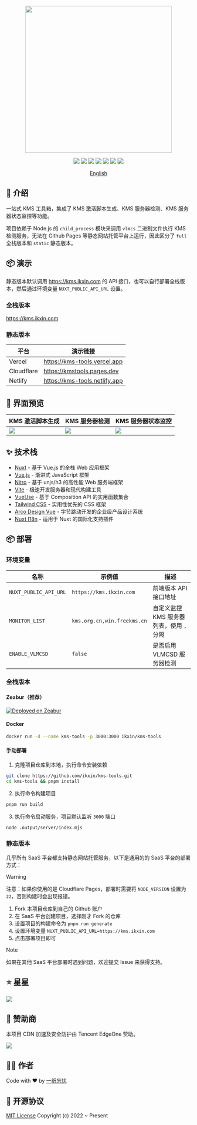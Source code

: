 <p align="center">
  <img width="400" src="./src/assets/images/readme-logo.svg" />
</p>

<p align="center">
  <a href="https://github.com/ikxin/kms-tools/releases"><img src="https://badgen.net/github/release/ikxin/kms-tools" /></a>
  <a href="https://github.com/ikxin/kms-tools/stargazers"><img src="https://badgen.net/github/stars/ikxin/kms-tools" /></a>
  <a href="https://github.com/ikxin/kms-tools/network/members"><img src="https://badgen.net/github/forks/ikxin/kms-tools" /></a>
  <a href="https://github.com/ikxin/kms-tools/commits"><img src="https://badgen.net/github/commits/ikxin/kms-tools" /></a>
  <a href="https://github.com/ikxin/kms-tools/issues"><img src="https://badgen.net/github/issues/ikxin/kms-tools" /></a>
  <a href="https://github.com/ikxin/kms-tools/watchers"><img src="https://badgen.net/github/watchers/ikxin/kms-tools" /></a>
  <a href="https://github.com/ikxin/kms-tools/blob/master/LICENSE"><img src="https://badgen.net/github/license/ikxin/kms-tools" /></a>
</p>

<p align="center" class="hidden">
  <a href="./README.md">English</a>
</p>

## 📖 介绍

一站式 KMS 工具箱，集成了 KMS 激活脚本生成、KMS 服务器检测、KMS 服务器状态监控等功能。

项目依赖于 Node.js 的 `child_process` 模块来调用 `vlmcs` 二进制文件执行 KMS 检测服务，无法在 Github Pages 等静态网站托管平台上运行，因此区分了 `full` 全栈版本和 `static` 静态版本。

## 📦 演示

静态版本默认调用 https://kms.ikxin.com 的 API 接口，也可以自行部署全栈版本，然后通过环境变量 `NUXT_PUBLIC_API_URL` 设置。

### 全栈版本

https://kms.ikxin.com

### 静态版本

| 平台       | 演示链接                      |
| ---------- | ----------------------------- |
| Vercel     | https://kms-tools.vercel.app  |
| Cloudflare | https://kmstools.pages.dev    |
| Netlify    | https://kms-tools.netlify.app |

## 🌈 界面预览

| KMS 激活脚本生成                      | KMS 服务器检测                     | KMS 服务器状态监控                   |
| ------------------------------------- | ---------------------------------- | ------------------------------------ |
| ![](./src/assets/images/activate.png) | ![](./src/assets/images/check.png) | ![](./src/assets/images/monitor.png) |

## ✨ 技术栈

- [Nuxt](https://github.com/nuxt/nuxt) - 基于 Vue.js 的全栈 Web 应用框架
- [Vue.js](https://github.com/vuejs/core) - 渐进式 JavaScript 框架
- [Nitro](https://github.com/nitrojs/nitro) - 基于 unjs/h3 的高性能 Web 服务端框架
- [Vite](https://github.com/vitejs/vite) - 极速开发服务器和现代构建工具
- [VueUse](https://github.com/vueuse/vueuse) - 基于 Composition API 的实用函数集合
- [Tailwind CSS](https://github.com/tailwindlabs/tailwindcss) - 实用性优先的 CSS 框架
- [Arco Design Vue](https://github.com/arco-design/arco-design-vue) - 字节跳动开发的企业级产品设计系统
- [Nuxt I18n](https://github.com/nuxt-modules/i18n) - 适用于 Nuxt 的国际化支持插件

## 📦 部署

### 环境变量

| 名称                  | 示例值                      | 描述                                     |
| --------------------- | --------------------------- | ---------------------------------------- |
| `NUXT_PUBLIC_API_URL` | `https://kms.ikxin.com`     | 前端版本 API 接口地址                    |
| `MONITOR_LIST`        | `kms.org.cn,win.freekms.cn` | 自定义监控 KMS 服务器列表，使用 `,` 分隔 |
| `ENABLE_VLMCSD`       | `false`                     | 是否启用 VLMCSD 服务器检测               |

### 全栈版本

#### Zeabur（推荐）

[![Deployed on Zeabur](https://zeabur.com/deployed-on-zeabur-dark.svg)](https://zeabur.com/templates/TXR0D9)

#### Docker

```bash
docker run -d --name kms-tools -p 3000:3000 ikxin/kms-tools
```

#### 手动部署

1. 克隆项目仓库到本地，执行命令安装依赖

```bash
git clone https://github.com/ikxin/kms-tools.git
cd kms-tools && pnpm install
```

2. 执行命令构建项目

```bash
pnpm run build
```

3. 执行命令启动服务，项目默认监听 `3000` 端口

```bash
node .output/server/index.mjs
```

### 静态版本

几乎所有 SaaS 平台都支持静态网站托管服务，以下是通用的的 SaaS 平台的部署方式：

> [!WARNING]
> 注意：如果你使用的是 Cloudflare Pages，部署时需要将 `NODE_VERSION` 设置为 `22`，否则构建时会出现报错。

1. Fork 本项目仓库到自己的 Github 账户
2. 在 SaaS 平台创建项目，选择刚才 Fork 的仓库
3. 设置项目的构建命令为 `pnpm run generate`
4. 设置环境变量 `NUXT_PUBLIC_API_URL=https://kms.ikxin.com`
5. 点击部署项目即可

> [!NOTE]
> 如果在其他 SaaS 平台部署时遇到问题，欢迎提交 Issue 来获得支持。

## ⭐ 星星

<img class="w-full" src="https://starchart.cc/ikxin/kms-tools.svg" />

## 💖 赞助商

本项目 CDN 加速及安全防护由 Tencent EdgeOne 赞助。

[![](https://edgeone.ai/media/34fe3a45-492d-4ea4-ae5d-ea1087ca7b4b.png)](https://edgeone.ai/zh?from=github)

## 🧑‍💻 作者

Code with ❤️ by [一纸忘忧](https://blog.ikxin.com '一纸忘忧')

## 📜 开源协议

[MIT License](./LICENSE 'MIT License') Copyright (c) 2022 ~ Present
